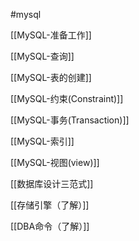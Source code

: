 #mysql 

[[MySQL-准备工作]]

[[MySQL-查询]]

[[MySQL-表的创建]]

[[MySQL-约束(Constraint)]]

[[MySQL-事务(Transaction)]]

[[MySQL-索引]]

[[MySQL-视图(view)]]

[[数据库设计三范式]]

[[存储引擎（了解）]]

[[DBA命令（了解）]]
